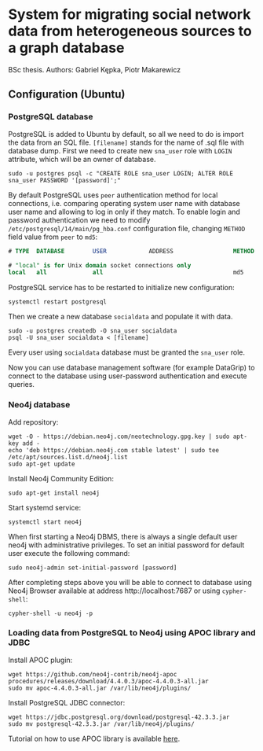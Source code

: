# System for migrating social network data from heterogeneous sources to a graph database

BSc thesis. Authors: Gabriel Kępka, Piotr Makarewicz

## Configuration (Ubuntu)

### PostgreSQL database

PostgreSQL is added to Ubuntu by default, so all we need to do is import the data from an SQL file. `[filename]` stands for the name of .sql file with database dump. First we need to create new `sna_user` role with `LOGIN` attribute, which will be an owner of database.

```shell
sudo -u postgres psql -c "CREATE ROLE sna_user LOGIN; ALTER ROLE sna_user PASSWORD '[password]';"
```
By default PostgreSQL uses `peer` authentication method for local connections, i.e. comparing operating system user name with database user name and allowing to log in only if they match. To enable login and password authentication we need to modify `/etc/postgresql/14/main/pg_hba.conf` configuration file, changing `METHOD` field value from `peer` to `md5`:

```sql
# TYPE  DATABASE        USER            ADDRESS                 METHOD

# "local" is for Unix domain socket connections only
local   all             all                                     md5
```
PostgreSQL service has to be restarted to initialize new configuration:
```shell
systemctl restart postgresql
```
Then we create a new database `socialdata` and populate it with data. 

```
sudo -u postgres createdb -O sna_user socialdata
psql -U sna_user socialdata < [filename]
```
Every user using `socialdata` database must be granted the `sna_user` role.

Now you can use database management software (for example DataGrip) to connect to the database using user-password authentication and execute queries.

### Neo4j database

Add repository:
```shell
wget -O - https://debian.neo4j.com/neotechnology.gpg.key | sudo apt-key add -
echo 'deb https://debian.neo4j.com stable latest' | sudo tee /etc/apt/sources.list.d/neo4j.list
sudo apt-get update
```

Install Neo4j Community Edition:
```shell
sudo apt-get install neo4j
```

Start systemd service:
```shell
systemctl start neo4j
```

When first starting a Neo4j DBMS, there is always a single default user neo4j with administrative privileges. To set an initial password for default user execute the following command:
```shell
sudo neo4j-admin set-initial-password [password]
```

After completing steps above you will be able to connect to database using Neo4j Browser available at address http://localhost:7687 or using `cypher-shell`:
```shell
cypher-shell -u neo4j -p
```

### Loading data from PostgreSQL to Neo4j using APOC library and JDBC

Install APOC plugin:
```shell
wget https://github.com/neo4j-contrib/neo4j-apoc procedures/releases/download/4.4.0.3/apoc-4.4.0.3-all.jar
sudo mv apoc-4.4.0.3-all.jar /var/lib/neo4j/plugins/
```

Install PostgreSQL JDBC connector:
```shell
wget https://jdbc.postgresql.org/download/postgresql-42.3.3.jar
sudo mv postgresql-42.3.3.jar /var/lib/neo4j/plugins/
```

Tutorial on how to use APOC library is available [here](https://www.youtube.com/watch?v=e8UfOHJngQA&list=PL9Hl4pk2FsvXEww23lDX_owoKoqqBQpdq&index=5).
